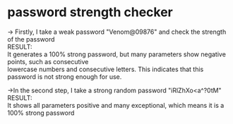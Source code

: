 # password strength checker
-> Firstly, I take a weak password "Venom@09876" and check the strength of the password </br>
RESULT:</br>
It generates a 100% strong password, but many parameters show negative points, such as consecutive </br> lowercase numbers and consecutive letters. This indicates that this password is not strong enough for use. </br>

->In the second step, I take a strong random password "iRlZhXo<a^?0tM" </br>
RESULT:</br>
It shows all parameters positive and many exceptional, which means it is a 100% strong password 
